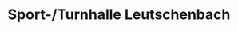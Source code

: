 ---
title: "Sport-/Turnhalle Leutschenbach"
url: /zuerich/sport-turnhalle-leutschenbach/
shop: Sport
---